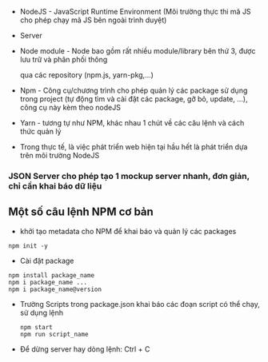 * NodeJS - JavaScript Runtime Environment (Môi trường thực thi mã JS cho phép chạy mã JS bên ngoài trình duyệt)

* Server

* Node module - Node bao gồm rất nhiều module/library bên thứ 3, được lưu trữ và phân phối thông

  

   qua các repository (npm.js, yarn-pkg,...)

* Npm - Công cụ/chương trình cho phép quản lý các package sử dụng trong project (tự động tìm và cài đặt các package, gỡ bỏ, update, ...), công cụ này kèm theo nodeJS

* Yarn - tương tự như NPM, khác nhau 1 chút về các câu lệnh và cách thức quản lý

* Trong thực tế, là việc phát triển web hiện tại hầu hết là phát triển dựa trên môi trường NodeJS



### JSON Server cho phép tạo 1 mockup server nhanh, đơn giản, chỉ cần khai báo dữ liệu

## Một số câu lệnh NPM cơ bản

- khởi tạo metadata cho NPM để khai báo và quản lý các packages

```
npm init -y
```

- Cài đặt package

```
npm install package_name
npm i package_name ...
npm i package_name@version
```

- Trường Scripts trong package.json khai báo các đoạn script có thể chạy, sử dụng lệnh

  ```
  npm start
  npm run script_name
  ```

- Để dừng server hay dòng lệnh: Ctrl + C